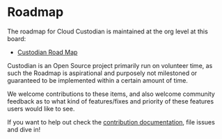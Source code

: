 # Roadmap

The roadmap for Cloud Custodian is maintained at the org level at this board:

- [Custodian Road Map](https://github.com/orgs/cloud-custodian/projects/1/)

Custodian is an Open Source project primarily run on volunteer time, as such the Roadmap is aspirational and purposely not milestoned or guaranteed to be implemented within a certain amount of time.

We welcome contributions to these items, and also welcome community feedback as to what kind of features/fixes and priority of these features users would like to see. 

If you want to help out check the [contribution documentation](https://cloudcustodian.io/docs/contribute.html), file issues and dive in!